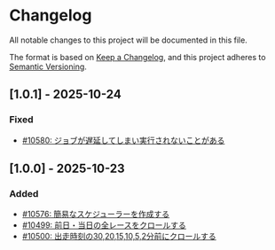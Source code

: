 # Changelog

All notable changes to this project will be documented in this file.

The format is based on [Keep a Changelog](https://keepachangelog.com/en/1.1.0/),
and this project adheres to [Semantic Versioning](https://semver.org/spec/v2.0.0.html).

## [1.0.1] - 2025-10-24

### Fixed

- [#10580: ジョブが遅延してしまい実行されないことがある](https://redmine.u6k.me/issues/10580)

## [1.0.0] - 2025-10-23

### Added

- [#10576: 簡易なスケジューラーを作成する](https://redmine.u6k.me/issues/10576)
- [#10499: 前日・当日の全レースをクロールする](https://redmine.u6k.me/issues/10499)
- [#10500: 出走時刻の30,20,15,10,5,2分前にクロールする](https://redmine.u6k.me/issues/10500)
